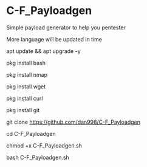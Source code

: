 # C-F_Payloadgen
Simple payload generator to help you pentester

More language will be updated in time

apt update && apt upgrade -y

pkg install bash 

pkg install nmap

pkg install wget

pkg install curl

pkg install git

git clone https://github.com/dan998/C-F_Payloadgen

cd C-F_Payloadgen

chmod +x C-F_Payloadgen.sh

bash C-F_Payloadgen.sh
